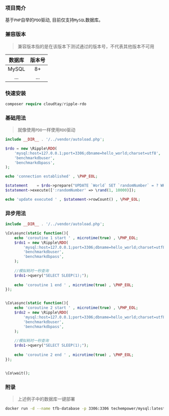 ### 项目简介

基于`PHP`自举的`PDO`驱动, 目前仅支持`MySQL`数据库。

### 兼容版本

> 兼容版本指的是在该版本下测试通过的版本号，不代表其他版本不可用

|  数据库  | 版本号 |
|:-----:|:---:|
| MySQL | 8+  |
|  ...  | ... |

### 快速安装

```php
composer require cloudtay/ripple-rdo
```

### 基础用法

> 就像使用`PDO`一样使用`RDO`驱动

```php
include __DIR__ . '/../vendor/autoload.php';

$rdo = new \Ripple\RDO(
    'mysql:host=127.0.0.1;port=3306;dbname=hello_world;charset=utf8',
    'benchmarkdbuser',
    'benchmarkdbpass',
);

echo 'connection established' , \PHP_EOL;

$statement    = $rdo->prepare("UPDATE `World` SET `randomNumber` = ? WHERE `id` = 1;");
$statement->execute([':randomNumber' => \rand(1, 10000)]);

echo 'update executed ' , $statement->rowCount() , \PHP_EOL;
```

### 异步用法

```php
include __DIR__ . '/../vendor/autoload.php';

\Co\async(static function(){
    echo 'coroutine 1 start ' , microtime(true) , \PHP_EOL;
    $rdo1 = new \Ripple\RDO(
        'mysql:host=127.0.0.1;port=3306;dbname=hello_world;charset=utf8',
        'benchmarkdbuser',
        'benchmarkdbpass',
    );
    
    //模拟耗时一秒查询
    $rdo1->query("SELECT SLEEP(1);");
    
    echo 'coroutine 1 end ' , microtime(true) , \PHP_EOL;
});


\Co\async(static function(){
    echo 'coroutine 2 start ' , microtime(true) , \PHP_EOL;
    $rdo2 = new \Ripple\RDO(
        'mysql:host=127.0.0.1;port=3306;dbname=hello_world;charset=utf8',
        'benchmarkdbuser',
        'benchmarkdbpass',
    );
    
    //模拟耗时一秒查询
    $rdo1->query("SELECT SLEEP(1);");
    
    echo 'coroutine 2 end ' , microtime(true) , \PHP_EOL;
});


\Co\wait();
```

### 附录

> 上述例子中的数据库一键部署

```bash
docker run -d --name tfb-database -p 3306:3306 techempower/mysql:latest
```
